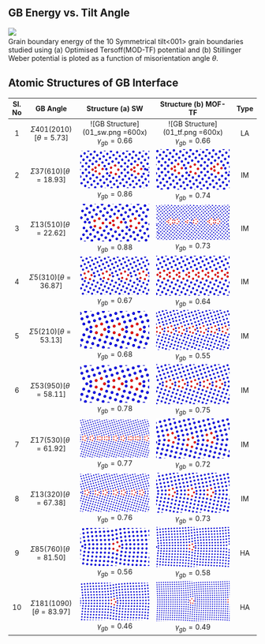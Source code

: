 ## GB Energy vs. Tilt Angle

![](/home/elangovan/Dropbox/MSproject/fig/gbe_plot.png)\
Grain boundary energy of the 10 Symmetrical tilt<001> grain boundaries studied using (a) Optimised Tersoff(MOD-TF) potential and (b) Stillinger Weber potential is ploted as a function of misorientation angle $\theta$.

## Atomic Structures of GB Interface 

| Sl. No | GB Angle                              | Structure (a) SW                               | Structure (b) MOF-TF                           | Type |
|:------:|:-------------------------------------:|:----------------------------------------------:|:----------------------------------------------:|:----:|
| 1      |  $\Sigma 401	(20 1 0) [\theta= 5.73]$ | ![GB Structure](01_sw.png =600x) $\gamma_{gb}=0.66$ | ![GB Structure](01_tf.png =600x) $\gamma_{gb}=0.66$ |LA    |  
| 2      |  $\Sigma 37	 (6 1 0) [\theta=18.93]$ | ![GB Structure](str-sw/02_sw.png) $\gamma_{gb}=0.86$ | ![GB Structure](str-tf/02_tf.png) $\gamma_{gb}=0.74$ |IM    |
| 3      |  $\Sigma 13	 (5 1 0) [\theta=22.62]$ | ![GB Structure](str-sw/03_sw.png) $\gamma_{gb}=0.88$ | ![GB Structure](str-tf/03_tf.png) $\gamma_{gb}=0.73$ |IM    |
| 4      |  $\Sigma 5	   (3 1 0) [\theta=36.87]$ | ![GB Structure](str-sw/04_sw.png) $\gamma_{gb}=0.67$ | ![GB Structure](str-tf/04_tf.png) $\gamma_{gb}=0.64$ |IM    |
| 5      |  $\Sigma 5	   (2 1 0) [\theta=53.13]$ | ![GB Structure](str-sw/05_sw.png) $\gamma_{gb}=0.68$ | ![GB Structure](str-tf/05_tf.png) $\gamma_{gb}=0.55$ |IM    |
| 6      |  $\Sigma 53	 (9 5 0) [\theta=58.11]$ | ![GB Structure](str-sw/06_sw.png) $\gamma_{gb}=0.78$ | ![GB Structure](str-tf/06_tf.png) $\gamma_{gb}=0.75$ |IM    |
| 7      |  $\Sigma 17	 (5 3 0) [\theta=61.92]$ | ![GB Structure](str-sw/07_sw.png) $\gamma_{gb}=0.77$ | ![GB Structure](str-tf/07_tf.png) $\gamma_{gb}=0.72$ |IM    |
| 8      |  $\Sigma 13	 (3 2 0) [\theta=67.38]$ | ![GB Structure](str-sw/08_sw.png) $\gamma_{gb}=0.76$ | ![GB Structure](str-tf/08_tf.png) $\gamma_{gb}=0.73$ |IM    |
| 9      |  $\Sigma 85	 (7 6 0) [\theta=81.50]$ | ![GB Structure](str-sw/09_sw.png) $\gamma_{gb}=0.56$ | ![GB Structure](str-tf/09_tf.png) $\gamma_{gb}=0.58$ |HA    |
| 10     |  $\Sigma 181	(10 9 0) [\theta=83.97]$ | ![GB Structure](str-sw/10_sw.png) $\gamma_{gb}=0.46$ | ![GB Structure](str-tf/10_tf.png) $\gamma_{gb}=0.49$ |HA    |


<!-- **important observations**

* we observe the basic SU with Kite-like strucutre with 5 atom rings followed by 3 atom rings as reported in the literature.[2018 paper ml potential]
* the structural unites resembles/matches the work of misin and others
* clearly shows that the structures predicted by different interatomic potential were different
* the offset in gbe values predicted by sw potential is due to higher ecoh per atom as compred to tf potential
* comment on the singlular gb; that has 3-5; 3-4-5 atomic rings;
* all of these structures have five atom rings
* you can claculate the discance bw 5 atom rings - and normalise
* i observe 3 atom right adjacet to 5 atom rings in all the cases;
* SIGMA37 exp no 2 has two five atom rings; alignment is different;
* significant structre difference in exp 3 sig 13 22.6 deg; it has 3-6 atom ring; tf has 6 atom rig - ordered; sw has 5 atom ring;
* sigma5 perfect; 3-5; 3-4-5;
* all the structure has a basic unit of 5 atom ring -->
